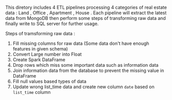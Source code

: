 This diretory includes 4 ETL pipelines processing 4 categories of real estate data : Land , Office , Apartment , House . Each pipeline will extract the latest data from MongoDB then perform some steps of transforming raw data and finally write to SQL server for further usage.

Steps of tramsforming raw data : 
1. Fill missing columns for raw data (Some data don't have enough features in given schema)
2. Convert Large number into Float 
3. Create Spark DataFrame
4. Drop rows which miss some important data such as information data
5. Join information data from the database to prevent the missing value in DataFrame
6. Fill null values based types of data
7. Update wrong list_time data and create new column `date` based on `list_time` column 


